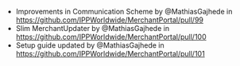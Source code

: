 * Improvements in Communication Scheme by @MathiasGajhede in https://github.com/IPPWorldwide/MerchantPortal/pull/99
* Slim MerchantUpdater by @MathiasGajhede in https://github.com/IPPWorldwide/MerchantPortal/pull/100
* Setup guide updated by @MathiasGajhede in https://github.com/IPPWorldwide/MerchantPortal/pull/101
